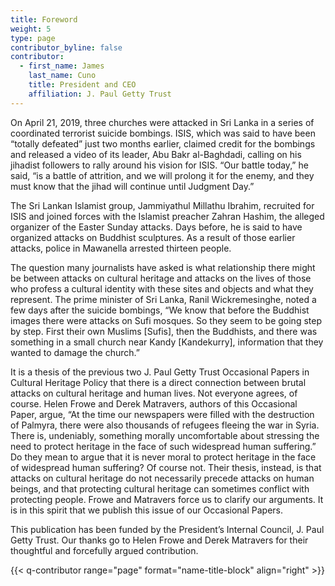 ```yaml
---
title: Foreword
weight: 5
type: page
contributor_byline: false
contributor:
  - first_name: James
    last_name: Cuno
    title: President and CEO
    affiliation: J. Paul Getty Trust
---
```


On April 21, 2019, three churches were attacked in Sri Lanka in a series of coordinated terrorist suicide bombings. ISIS, which was said to have been “totally defeated” just two months earlier, claimed credit for the bombings and released a video of its leader, Abu Bakr al-Baghdadi, calling on his jihadist followers to rally around his vision for ISIS. “Our battle today,” he said, “is a battle of attrition, and we will prolong it for the enemy, and they must know that the jihad will continue until Judgment Day.”

The Sri Lankan Islamist group, Jammiyathul Millathu Ibrahim, recruited for ISIS and joined forces with the Islamist preacher Zahran Hashim, the alleged organizer of the Easter Sunday attacks. Days before, he is said to have organized attacks on Buddhist sculptures. As a result of those earlier attacks, police in Mawanella arrested thirteen people.  

The question many journalists have asked is what relationship there might be between attacks on cultural heritage and attacks on the lives of those who profess a cultural identity with these sites and objects and what they represent. The prime minister of Sri Lanka, Ranil Wickremesinghe, noted a few days after the suicide bombings, “We know that before the Buddhist images there were attacks on Sufi mosques. So they seem to be going step by step. First their own Muslims [Sufis], then the Buddhists, and there was something in a small church near Kandy [Kandekurry], information that they wanted to damage the church.”

It is a thesis of the previous two J. Paul Getty Trust Occasional Papers in Cultural Heritage Policy that there is a direct connection between brutal attacks on cultural heritage and human lives. Not everyone agrees, of course. Helen Frowe and Derek Matravers, authors of this Occasional Paper, argue, “At the time our newspapers were filled with the destruction of Palmyra, there were also thousands of refugees fleeing the war in Syria. There is, undeniably, something morally uncomfortable about stressing the need to protect heritage in the face of such widespread human suffering.” Do they mean to argue that it is never moral to protect heritage in the face of widespread human suffering? Of course not. Their thesis, instead, is that attacks on cultural heritage do not necessarily precede attacks on human beings, and that protecting cultural heritage can sometimes conflict with protecting people. Frowe and Matravers force us to clarify our arguments. It is in this spirit that we publish this issue of our Occasional Papers.

This publication has been funded by the President’s Internal Council, J. Paul Getty Trust. Our thanks go to Helen Frowe and Derek Matravers for their thoughtful and forcefully argued contribution.

{{< q-contributor range="page" format="name-title-block" align="right" >}}
